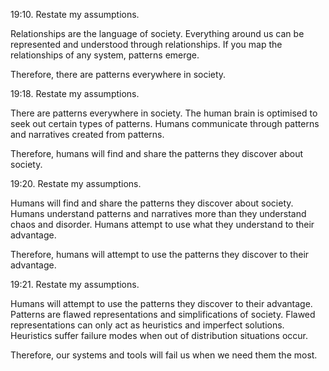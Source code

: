 19:10. Restate my assumptions.

Relationships are the language of society.
Everything around us can be represented and understood through relationships.
If you map the relationships of any system, patterns emerge.

Therefore, there are patterns everywhere in society.

19:18. Restate my assumptions.

There are patterns everywhere in society.
The human brain is optimised to seek out certain types of patterns.
Humans communicate through patterns and narratives created from patterns.

Therefore, humans will find and share the patterns they discover about society.

19:20. Restate my assumptions.

Humans will find and share the patterns they discover about society.
Humans understand patterns and narratives more than they understand chaos and disorder.
Humans attempt to use what they understand to their advantage.

Therefore, humans will attempt to use the patterns they discover to their advantage.

19:21. Restate my assumptions.

Humans will attempt to use the patterns they discover to their advantage.
Patterns are flawed representations and simplifications of society.
Flawed representations can only act as heuristics and imperfect solutions.
Heuristics suffer failure modes when out of distribution situations occur.

Therefore, our systems and tools will fail us when we need them the most.
